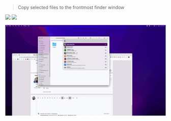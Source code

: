 > Copy selected files to the frontmost finder window



[![](https://img.shields.io/badge/version-v0.1-green?style=for-the-badge)]()
[![](https://img.shields.io/badge/download-click-blue?style=for-the-badge)](https://github.com/alanhe421/alfred-workflows/raw/master/copy-files-to-frontmost-finder/Copy%20Files%20to%20The%20frontmost%20Finder.alfredworkflow)




<!-- more -->

![](screenshots/screenshot.gif)

